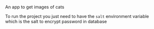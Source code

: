 An app to get images of cats

To run the project you just need to have the `salt` environment variable which is the salt to encrypt password in database
